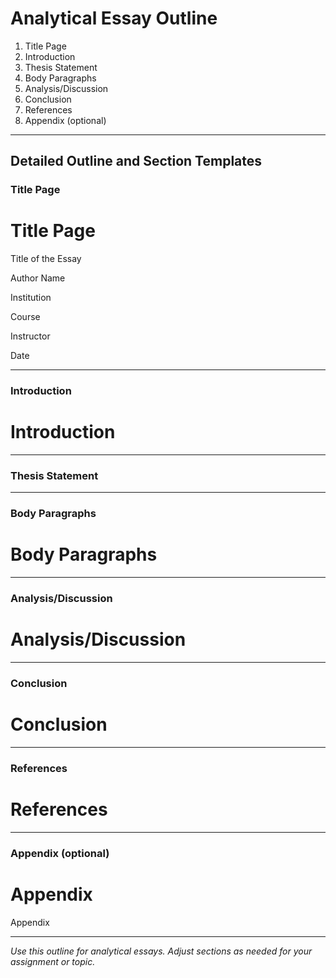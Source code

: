 # Analytical Essay Outline

1. Title Page
2. Introduction
3. Thesis Statement
4. Body Paragraphs
5. Analysis/Discussion
6. Conclusion
7. References
8. Appendix (optional)

---

## Detailed Outline and Section Templates

### Title Page
# Title Page

Title of the Essay

Author Name

Institution

Course

Instructor

Date

---

### Introduction
# Introduction

<!-- Write the introduction here. Present the topic, context, and purpose. Use the required style. -->

---

### Thesis Statement
<!-- State the main argument or thesis of the essay. -->

---

### Body Paragraphs
# Body Paragraphs

<!-- Develop each main point in a separate paragraph. Use evidence and analysis. Use the required style. -->

---

### Analysis/Discussion
# Analysis/Discussion

<!-- Analyze the evidence and discuss its implications. Use the required style. -->

---

### Conclusion
# Conclusion

<!-- Summarize the main points and restate the thesis. Use the required style. -->

---

### References
# References

<!-- Add all references cited in the essay here. Format each entry in the required style. -->

---

### Appendix (optional)
# Appendix

<!-- Add supplementary material here if needed. Optional, but required if referenced in the main text. -->

Appendix

<!-- Place supplementary material here. -->

---

*Use this outline for analytical essays. Adjust sections as needed for your assignment or topic.*
